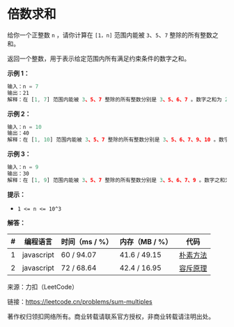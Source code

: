 # 倍数求和

给你一个正整数 `n` ，请你计算在 `[1，n]` 范围内能被 `3`、`5`、`7` 整除的所有整数之和。

返回一个整数，用于表示给定范围内所有满足约束条件的数字之和。

**示例 1：**

``` javascript
输入：n = 7
输出：21
解释：在 [1, 7] 范围内能被 3、5、7 整除的所有整数分别是 3、5、6、7 。数字之和为 21 。
```

**示例 2：**

``` javascript
输入：n = 10
输出：40
解释：在 [1, 10] 范围内能被 3、5、7 整除的所有整数分别是 3、5、6、7、9、10 。数字之和为 40 。
```

**示例 3：**

``` javascript
输入：n = 9
输出：30
解释：在 [1, 9] 范围内能被 3、5、7 整除的所有整数分别是 3、5、6、7、9 。数字之和为 30 。
```

**提示：**

- `1 <= n <= 10^3`

**解答：**

**#**|**编程语言**|**时间（ms / %）**|**内存（MB / %）**|**代码**
--|--|--|--|--
1|javascript|60 / 94.07|41.6 / 49.15|[朴素方法](./javascript/ac_v1.js)
2|javascript|72 / 68.64|42.4 / 16.95|[容斥原理](./javascript/ac_v2.js)

来源：力扣（LeetCode）

链接：https://leetcode.cn/problems/sum-multiples

著作权归领扣网络所有。商业转载请联系官方授权，非商业转载请注明出处。
